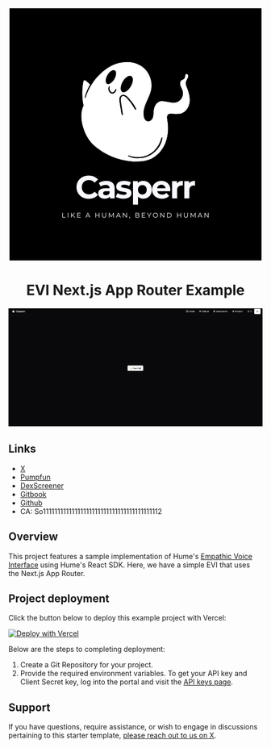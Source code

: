 <div align="center">
  <img src="Casperr.png">
  <h1>EVI Next.js App Router Example</h1>
</div>

![preview.png](preview.png)

## Links

- [X](https://x.com/CasperrApp)
- [Pumpfun](https://pump.fun/board)
- [DexScreener](https://dexscreener.com/)
- [Gitbook](https://x19ai.gitbook.io/casperr)
- [Github](https://github.com/x19ai/CasperrApp)
- CA: So11111111111111111111111111111111111111112

## Overview

This project features a sample implementation of Hume's [Empathic Voice Interface](https://hume.docs.buildwithfern.com/docs/empathic-voice-interface-evi/overview) using Hume's React SDK. Here, we have a simple EVI that uses the Next.js App Router.

## Project deployment

Click the button below to deploy this example project with Vercel:

[![Deploy with Vercel](https://vercel.com/button)](https://vercel.com/new/clone?repository-url=https%3A%2F%2Fgithub.com%2Fx19ai%2FCasperrApp&env=HUME_API_KEY,HUME_SECRET_KEY,NEXT_PUBLIC_HUME_CONFIG_ID&envDescription=Provide%20the%20required%20environment%20variables.%20To%20get%20your%20API%20key%20and%20Client%20Secret%20key.%20Config%20ID%20is%20optional&envLink=https%3A%2F%2Fplatform.hume.ai%2Fsettings%2Fkeys)

Below are the steps to completing deployment:

1. Create a Git Repository for your project.
2. Provide the required environment variables. To get your API key and Client Secret key, log into the portal and visit the [API keys page](https://beta.hume.ai/settings/keys).

## Support

If you have questions, require assistance, or wish to engage in discussions pertaining to this starter template, [please reach out to us on X](https://x.com/CasperrApp).